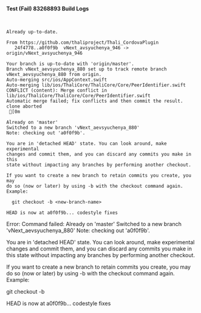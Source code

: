 #### Test (Fail) 83268893 Build Logs


```


```

```
Already up-to-date.

From https://github.com/thaliproject/Thali_CordovaPlugin
   24f4778..a0f0f9b  vNext_avsyuchenya_946 -> origin/vNext_avsyuchenya_946

```

```
Your branch is up-to-date with 'origin/master'.
Branch vNext_aevsyuchenya_880 set up to track remote branch vNext_aevsyuchenya_880 from origin.
Auto-merging src/ios/AppContext.swift
Auto-merging lib/ios/ThaliCore/ThaliCore/Core/PeerIdentifier.swift
CONFLICT (content): Merge conflict in lib/ios/ThaliCore/ThaliCore/Core/PeerIdentifier.swift
Automatic merge failed; fix conflicts and then commit the result.
clone aborted
 [0m

Already on 'master'
Switched to a new branch 'vNext_aevsyuchenya_880'
Note: checking out 'a0f0f9b'.

You are in 'detached HEAD' state. You can look around, make experimental
changes and commit them, and you can discard any commits you make in this
state without impacting any branches by performing another checkout.

If you want to create a new branch to retain commits you create, you may
do so (now or later) by using -b with the checkout command again. Example:

  git checkout -b <new-branch-name>

HEAD is now at a0f0f9b... codestyle fixes

```

Error: Command failed: Already on 'master'
Switched to a new branch 'vNext_aevsyuchenya_880'
Note: checking out 'a0f0f9b'.

You are in 'detached HEAD' state. You can look around, make experimental
changes and commit them, and you can discard any commits you make in this
state without impacting any branches by performing another checkout.

If you want to create a new branch to retain commits you create, you may
do so (now or later) by using -b with the checkout command again. Example:

  git checkout -b <new-branch-name>

HEAD is now at a0f0f9b... codestyle fixes
